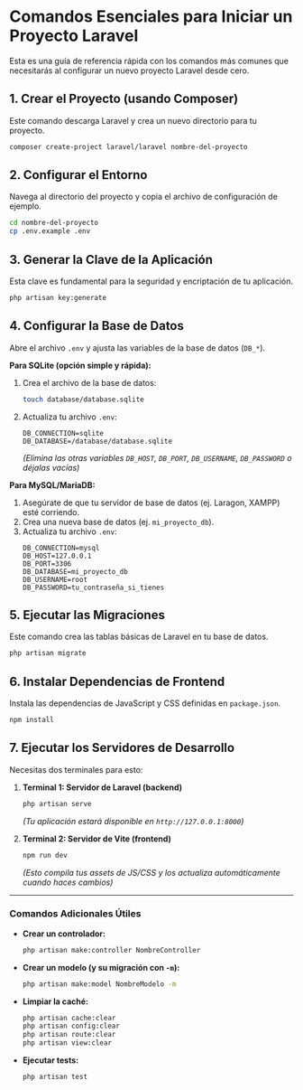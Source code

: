 # Comandos Esenciales para Iniciar un Proyecto Laravel

Esta es una guía de referencia rápida con los comandos más comunes que necesitarás al configurar un nuevo proyecto Laravel desde cero.

## 1. Crear el Proyecto (usando Composer)

Este comando descarga Laravel y crea un nuevo directorio para tu proyecto.

```bash
composer create-project laravel/laravel nombre-del-proyecto
```

## 2. Configurar el Entorno

Navega al directorio del proyecto y copia el archivo de configuración de ejemplo.

```bash
cd nombre-del-proyecto
cp .env.example .env
```

## 3. Generar la Clave de la Aplicación

Esta clave es fundamental para la seguridad y encriptación de tu aplicación.

```bash
php artisan key:generate
```

## 4. Configurar la Base de Datos

Abre el archivo `.env` y ajusta las variables de la base de datos (`DB_*`).

**Para SQLite (opción simple y rápida):**

1.  Crea el archivo de la base de datos:
    ```bash
    touch database/database.sqlite
    ```
2.  Actualiza tu archivo `.env`:
    ```
    DB_CONNECTION=sqlite
    DB_DATABASE=/database/database.sqlite
    ```
    *(Elimina las otras variables `DB_HOST`, `DB_PORT`, `DB_USERNAME`, `DB_PASSWORD` o déjalas vacías)*

**Para MySQL/MariaDB:**

1.  Asegúrate de que tu servidor de base de datos (ej. Laragon, XAMPP) esté corriendo.
2.  Crea una nueva base de datos (ej. `mi_proyecto_db`).
3.  Actualiza tu archivo `.env`:
    ```
    DB_CONNECTION=mysql
    DB_HOST=127.0.0.1
    DB_PORT=3306
    DB_DATABASE=mi_proyecto_db
    DB_USERNAME=root
    DB_PASSWORD=tu_contraseña_si_tienes
    ```

## 5. Ejecutar las Migraciones

Este comando crea las tablas básicas de Laravel en tu base de datos.

```bash
php artisan migrate
```

## 6. Instalar Dependencias de Frontend

Instala las dependencias de JavaScript y CSS definidas en `package.json`.

```bash
npm install
```

## 7. Ejecutar los Servidores de Desarrollo

Necesitas dos terminales para esto:

1.  **Terminal 1: Servidor de Laravel (backend)**
    ```bash
    php artisan serve
    ```
    *(Tu aplicación estará disponible en `http://127.0.0.1:8000`)*

2.  **Terminal 2: Servidor de Vite (frontend)**
    ```bash
    npm run dev
    ```
    *(Esto compila tus assets de JS/CSS y los actualiza automáticamente cuando haces cambios)*

---

### Comandos Adicionales Útiles

-   **Crear un controlador:**
    ```bash
    php artisan make:controller NombreController
    ```
-   **Crear un modelo (y su migración con `-m`):**
    ```bash
    php artisan make:model NombreModelo -m
    ```
-   **Limpiar la caché:**
    ```bash
    php artisan cache:clear
    php artisan config:clear
    php artisan route:clear
    php artisan view:clear
    ```
-   **Ejecutar tests:**
    ```bash
    php artisan test
    ```
